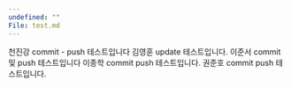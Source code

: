 ```yaml
---
undefined: ""
File: test.md
---
```

천진강 commit - push 테스트입니다
김영훈 update 테스트입니다.
이준서 commit 및 push 테스트입니다
이종학 commit push 테스트입니다.
권준호 commit push 테스트입니다.